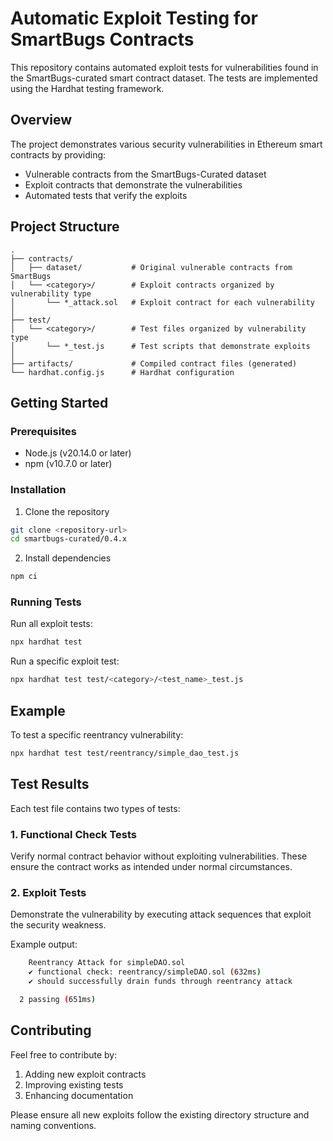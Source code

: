 # Automatic Exploit Testing for SmartBugs Contracts

This repository contains automated exploit tests for vulnerabilities found in the SmartBugs-curated smart contract dataset. The tests are implemented using the Hardhat testing framework.

## Overview

The project demonstrates various security vulnerabilities in Ethereum smart contracts by providing:
- Vulnerable contracts from the SmartBugs-Curated dataset
- Exploit contracts that demonstrate the vulnerabilities
- Automated tests that verify the exploits

## Project Structure

```
.
├── contracts/
│   ├── dataset/           # Original vulnerable contracts from SmartBugs
│   └── <category>/        # Exploit contracts organized by vulnerability type
│       └── *_attack.sol   # Exploit contract for each vulnerability
│
├── test/
│   └── <category>/        # Test files organized by vulnerability type
│       └── *_test.js      # Test scripts that demonstrate exploits
│
├── artifacts/             # Compiled contract files (generated)
└── hardhat.config.js      # Hardhat configuration
```

## Getting Started

### Prerequisites

- Node.js (v20.14.0 or later)
- npm (v10.7.0 or later)

### Installation

1. Clone the repository

```bash
git clone <repository-url>
cd smartbugs-curated/0.4.x
```

2. Install dependencies

```bash
npm ci
```

### Running Tests

Run all exploit tests:
```bash
npx hardhat test
```

Run a specific exploit test:
```bash
npx hardhat test test/<category>/<test_name>_test.js
```

## Example

To test a specific reentrancy vulnerability:
```bash
npx hardhat test test/reentrancy/simple_dao_test.js
```

## Test Results

Each test file contains two types of tests:

### 1. Functional Check Tests
Verify normal contract behavior without exploiting vulnerabilities. These ensure the contract works as intended under normal circumstances.

### 2. Exploit Tests
Demonstrate the vulnerability by executing attack sequences that exploit the security weakness.

Example output:
```bash
    Reentrancy Attack for simpleDAO.sol
    ✔ functional check: reentrancy/simpleDAO.sol (632ms)
    ✔ should successfully drain funds through reentrancy attack

  2 passing (651ms)

```

## Contributing

Feel free to contribute by:
1. Adding new exploit contracts
2. Improving existing tests
3. Enhancing documentation

Please ensure all new exploits follow the existing directory structure and naming conventions.